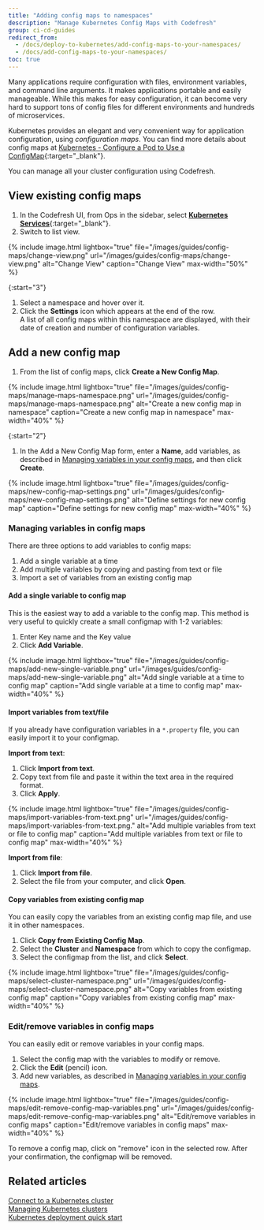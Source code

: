 ```yaml
---
title: "Adding config maps to namespaces"
description: "Manage Kubernetes Config Maps with Codefresh"
group: ci-cd-guides
redirect_from:
  - /docs/deploy-to-kubernetes/add-config-maps-to-your-namespaces/
  - /docs/add-config-maps-to-your-namespaces/
toc: true
---
```

Many applications require configuration with files, environment variables, and command line arguments. It makes applications portable and easily manageable. While this makes for easy configuration, it can become very hard to support tons of config files for different environments and hundreds of microservices. 

Kubernetes provides an elegant and very convenient way for application configuration, using *configuration maps*. You can find more details about config maps at [Kubernetes - Configure a Pod to Use a ConfigMap](https://kubernetes.io/docs/tasks/configure-pod-container/configure-pod-configmap/){:target="_blank"}. 

You can manage all your cluster configuration using Codefresh. 

## View existing config maps

1. In the Codefresh UI, from Ops in the sidebar, select [**Kubernetes Services**](https://g.codefresh.io/kubernetes/services/){:target="\_blank"}.
1. Switch to list view.

{% include 
image.html 
lightbox="true" 
file="/images/guides/config-maps/change-view.png" 
url="/images/guides/config-maps/change-view.png" 
alt="Change View" 
caption="Change View" 
max-width="50%" 
%}

{:start="3"}
1. Select a namespace and hover over it. 
1. Click the **Settings** icon which appears at the end of the row.  
  A list of all config maps within this namespace are displayed, with their date of creation and number of configuration variables.



## Add a new config map

1. From the list of config maps, click **Create a New Config Map**.

{% include image.html
lightbox="true"
file="/images/guides/config-maps/manage-maps-namespace.png"
url="/images/guides/config-maps/manage-maps-namespace.png"
alt="Create a new config map in namespace" 
caption="Create a new config map in namespace" 
max-width="40%"
%}

{:start="2"}
1. In the Add a New Config Map form, enter a **Name**, add variables, as described in [Managing variables in your config maps](#managing-variables-in-config-maps), and then click **Create**.

{% include image.html
lightbox="true"
file="/images/guides/config-maps/new-config-map-settings.png"
url="/images/guides/config-maps/new-config-map-settings.png"
alt="Define settings for new config map" 
caption="Define settings for new config map" 
max-width="40%"
%}

### Managing variables in config maps
There are three options to add variables to config maps:
1. Add a single variable at a time
1. Add multiple variables by copying and pasting from text or file
1. Import a set of variables from an existing config map


#### Add a single variable to config map

This is the easiest way to add a variable to the config map. This method is very useful to quickly create a small configmap with 1-2 variables:
1. Enter Key name and the Key value
1. Click **Add Variable**.

{% include image.html
lightbox="true"
file="/images/guides/config-maps/add-new-single-variable.png"
url="/images/guides/config-maps/add-new-single-variable.png"
alt="Add single variable at a time to config map" 
caption="Add single variable at a time to config map" 
max-width="40%"
%}


#### Import variables from text/file
If you already have configuration variables in a `*.property` file, you can easily import it to your configmap.

**Import from text**:  


1. Click **Import from text**.
1. Copy text from file and paste it within the text area in the required format. 
1. Click **Apply**.

{% include image.html
lightbox="true"
file="/images/guides/config-maps/import-variables-from-text.png"
url="/images/guides/config-maps/import-variables-from-text.png."
alt="Add multiple variables from text or file to config map" 
caption="Add multiple variables from text or file to config map" 
max-width="40%"
%}

**Import from file**:  

1. Click **Import from file**.
1. Select the file from your computer, and click **Open**.


#### Copy variables from existing config map

You can easily copy the variables from an existing config map file, and use it in other namespaces.

1. Click **Copy from Existing Config Map**.
1. Select the **Cluster** and **Namespace** from which to copy the configmap.
1. Select the configmap from the list, and click **Select**.

{% include image.html
lightbox="true"
file="/images/guides/config-maps/select-cluster-namespace.png"
url="/images/guides/config-maps/select-cluster-namespace.png"
alt="Copy variables from existing config map"
caption="Copy variables from existing config map"
max-width="40%"
%}

### Edit/remove variables in config maps
You can easily edit or remove variables in your config maps.

1. Select the config map with the variables to modify or remove. 
1. Click the **Edit** (pencil) icon.
1. Add new variables, as described in [Managing variables in your config maps](#managing-variables-in-config-maps).

{% include image.html
lightbox="true"
file="/images/guides/config-maps/edit-remove-config-map-variables.png"
url="/images/guides/config-maps/edit-remove-config-map-variables.png"
alt="Edit/remove variables in config maps"
caption="Edit/remove variables in config maps"
max-width="40%"
%}

To remove a config map, click on "remove" icon in the selected row. After your confirmation, the configmap will be removed.

## Related articles
[Connect to a Kubernetes cluster]({{site.baseurl}}/docs/integrations/#connect-a-kubernetes-cluster)  
[Managing Kubernetes clusters]({{site.baseurl}}/docs/deployments/kubernetes/manage-kubernetes/)  
[Kubernetes deployment quick start]({{site.baseurl}}/docs/quick-start/ci-quick-start/deploy-to-kubernetes/)  

